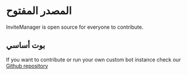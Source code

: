 # المصدر المفتوح

InviteManager is open source for everyone to contribute.

## بوت أساسي

If you want to contribute or run your own custom bot instance check our [Github repository](https://github.com/LolRiTTeR/invite-manager-bot)
